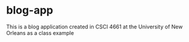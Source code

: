 # blog-app
This is a blog application created in CSCI 4661 at the University of New Orleans as a class example
